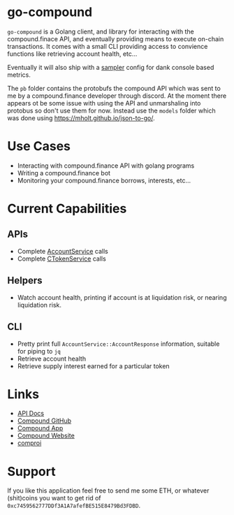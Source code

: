 # go-compound

`go-compound` is a Golang client, and library for interacting with the compound.finace API, and eventually providing means to execute on-chain transactions. It comes with a small CLI providing access to convience functions like retrieving account health, etc...

Eventually it will also ship with a [sampler](https://github.com/sqshq/sampler) config for dank console based metrics.

The `pb` folder contains the protobufs the compound API which was sent to me by a compound.finance developer through discord. At the moment there appears ot be some issue with using the API and unmarshaling into protobus so don't use them for now. Instead use the `models` folder which was done using https://mholt.github.io/json-to-go/.

# Use Cases

* Interacting with compound.finance API with golang programs
* Writing a compound.finance bot
* Monitoring your compound.finance borrows, interests, etc...

# Current Capabilities

## APIs

* Complete [AccountService](https://compound.finance/developers/api#AccountService) calls
* Complete [CTokenService](https://compound.finance/developers/api#CTokenService) calls

## Helpers

* Watch account health, printing if account is at liquidation risk, or nearing liquidation risk.

## CLI

* Pretty print full  `AccountService::AccountResponse` information, suitable for piping to `jq`
* Retrieve account health
* Retrieve supply interest earned for a particular token

# Links

* [API Docs](https://compound.finance/developers/api)
* [Compound GitHub](https://github.com/compound-finance/)
* [Compound App](https://app.compound.finance/)
* [Compound Website](https://compound.finance/)
* [comproi](https://www.comproi.com/#)

# Support

If you like this application feel free to send me some ETH, or whatever (shit)coins you want to get rid of `0xc7459562777DDf3A1A7afefBE515E8479Bd3FDBD`.